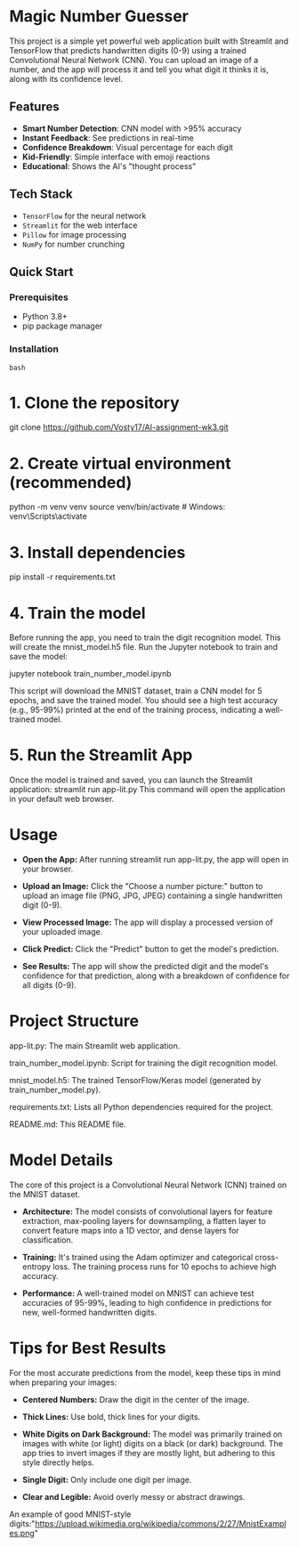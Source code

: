 # Magic Number Guesser

This project is a simple yet powerful web application built with Streamlit and TensorFlow that predicts handwritten digits (0-9) using a trained Convolutional Neural Network (CNN). You can upload an image of a number, and the app will process it and tell you what digit it thinks it is, along with its confidence level.

## Features
- **Smart Number Detection**: CNN model with >95% accuracy
- **Instant Feedback**: See predictions in real-time
- **Confidence Breakdown**: Visual percentage for each digit
- **Kid-Friendly**: Simple interface with emoji reactions
- **Educational**: Shows the AI's "thought process"

## Tech Stack
- `TensorFlow` for the neural network
- `Streamlit` for the web interface
- `Pillow` for image processing
- `NumPy` for number crunching

## Quick Start

### Prerequisites
- Python 3.8+
- pip package manager

### Installation
```bash```
# 1. Clone the repository
git clone https://github.com/Vosty17/AI-assignment-wk3.git

# 2. Create virtual environment (recommended)
python -m venv venv
source venv/bin/activate  # Windows: venv\Scripts\activate

# 3. Install dependencies
pip install -r requirements.txt

# 4. Train the model
Before running the app, you need to train the digit recognition model. This will create the mnist_model.h5 file.
Run the Jupyter notebook to train and save the model:

jupyter notebook train_number_model.ipynb

This script will download the MNIST dataset, train a CNN model for 5 epochs, and save the trained model. You should see a high test accuracy (e.g., 95-99%) printed at the end of the training process, indicating a well-trained model.

# 5. Run the Streamlit App
Once the model is trained and saved, you can launch the Streamlit application:
streamlit run app-lit.py
This command will open the application in your default web browser.

# Usage
- **Open the App:** After running streamlit run app-lit.py, the app will open in your browser.

- **Upload an Image:** Click the "Choose a number picture:" button to upload an image file (PNG, JPG, JPEG) containing a single handwritten digit (0-9).

- **View Processed Image:** The app will display a processed version of your uploaded image.

- **Click Predict:** Click the "Predict" button to get the model's prediction.

- **See Results:** The app will show the predicted digit and the model's confidence for that prediction, along with a breakdown of confidence for all digits (0-9).

# Project Structure
app-lit.py: The main Streamlit web application.

train_number_model.ipynb: Script for training the digit recognition model.

mnist_model.h5: The trained TensorFlow/Keras model (generated by train_number_model.py).

requirements.txt: Lists all Python dependencies required for the project.

README.md: This README file.

# Model Details
The core of this project is a Convolutional Neural Network (CNN) trained on the MNIST dataset.

- **Architecture:** The model consists of convolutional layers for feature extraction, max-pooling layers for downsampling, a flatten layer to convert feature maps into a 1D vector, and dense layers for classification.

- **Training:** It's trained using the Adam optimizer and categorical cross-entropy loss. The training process runs for 10 epochs to achieve high accuracy.

- **Performance:** A well-trained model on MNIST can achieve test accuracies of 95-99%, leading to high confidence in predictions for new, well-formed handwritten digits.

# Tips for Best Results
For the most accurate predictions from the model, keep these tips in mind when preparing your images:

- **Centered Numbers:** Draw the digit in the center of the image.

- **Thick Lines:** Use bold, thick lines for your digits.

- **White Digits on Dark Background:** The model was primarily trained on images with white (or light) digits on a black (or dark) background. The app tries to invert images if they are mostly light, but adhering to this style directly helps.

- **Single Digit:** Only include one digit per image.

- **Clear and Legible:** Avoid overly messy or abstract drawings.

An example of good MNIST-style digits:"https://upload.wikimedia.org/wikipedia/commons/2/27/MnistExamples.png"